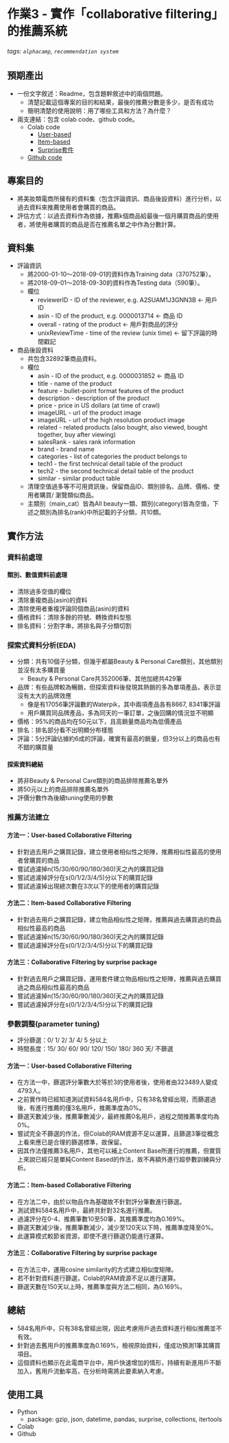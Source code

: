 # 作業3 - 實作「collaborative filtering」的推薦系統

###### tags: `alphacamp`, `recommendation system`

## 預期產出

- 一份文字敘述：Readme，包含題幹敘述中的兩個問題。
	- 清楚記載這個專案的目的和結果，最後的推薦分數是多少，是否有成功
 	- 簡明清楚的使用說明：用了哪些工具和方法？為什麼？
- 兩支連結：包含 colab code、github code。
 	- Colab code
		- [User-based](https://colab.research.google.com/drive/1c8y0G-Nd_517QzFbRklvcp5DHWsHuDk8?usp=sharing)
		- [Item-based](https://colab.research.google.com/drive/1wjjCJEZ3f7H87egQ9_Ob2OwFmM23q0Pu?usp=sharing)
		- [Surprise套件](https://colab.research.google.com/drive/1tw_Mcrvj2xFnvuYYjf2gWezY1cM7RYBd?usp=sharing)
 	- [Github code](https://github.com/chen2369/data-course-sample)

## 專案目的

- 將美妝類電商所擁有的資料集（包含評論資訊、商品後設資料）進行分析，以過去資料來推薦使用者會購買的商品。
- 評估方式：以過去資料作為依據，推薦k個商品給最後一個月購買商品的使用者，將使用者購買的商品是否在推薦名單之中作為分數計算。

## 資料集

- 評論資訊
	- 將2000-01-10～2018-09-01的資料作為Training data（370752筆）。
	- 將2018-09-01～2018-09-30的資料作為Testing data（590筆）。
	- 欄位
		- reviewerID - ID of the reviewer, e.g. A2SUAM1J3GNN3B ← 用戶 ID
		- asin - ID of the product, e.g. 0000013714 ← 商品 ID
		- overall - rating of the product ← 用戶對商品的評分
		- unixReviewTime - time of the review (unix time) ← 留下評論的時間戳記
- 商品後設資料
	- 共包含32892筆商品資料。
	- 欄位
		- asin - ID of the product, e.g. 0000031852 ← 商品 ID
		- title - name of the product
		- feature - bullet-point format features of the product
		- description - description of the product
		- price - price in US dollars (at time of crawl)
		- imageURL - url of the product image
		- imageURL - url of the high resolution product image
		- related - related products (also bought, also viewed, bought together, buy after viewing)
		- salesRank - sales rank information
		- brand - brand name
		- categories - list of categories the product belongs to
		- tech1 - the first technical detail table of the product
		- tech2 - the second technical detail table of the product
		- similar - similar product table
	- 清理空值過多等不可用資訊後，保留商品ID、類別排名、品牌、價格、使用者購買/ 瀏覽類似商品。
	- 主類別（main_cat）皆為All beauty一類、類別(category)皆為空值，下述之類別為排名(rank)中所記載的子分類，共10類。
	
## 實作方法

### 資料前處理

#### 類別、數值資料前處理
- 清除過多空值的欄位
- 清除重複商品(asin)的資料
- 清除使用者重複評論同個商品(asin)的資料
- 價格資料：清除多餘的符號、轉換資料型態
- 排名資料：分割字串，將排名與子分類切割

### 探索式資料分析(EDA)

- 分類：共有10個子分類，但幾乎都屬Beauty & Personal Care類別，其他類別並沒有太多購買量
  - Beauty & Personal Care共352006筆、其他加總共429筆
- 品牌：有些品牌較為暢銷，但探索資料後發現其熱銷的多為單項產品，表示並沒有太大的品牌效應
  - 像是有17056筆評論數的Waterpik，其中兩項產品各有8667, 8341筆評論
  - 用戶購買同品牌產品，多為同天的一筆訂單，之後回購的情況並不明顯
- 價格：95%的商品均在50元以下，且高銷量商品均為低價產品
- 排名：排名部分看不出明顯分布樣態
- 評論：5分評論佔據約6成的評論，確實有最高的銷量，但3分以上的商品也有不錯的購買量

#### 探索資料總結

- 將非Beauty & Personal Care類別的商品排除推薦名單外
- 將50元以上的商品排除推薦名單外
- 評價分數作為後續tuning使用的參數

### 推薦方法建立

#### 方法一：User-based Collaborative Filtering

- 針對過去用戶之購買記錄，建立使用者相似性之矩陣，推薦相似性最高的使用者曾購買的商品
- 嘗試過濾掉n(15/30/60/90/180/360)天之內的購買記錄
- 嘗試過濾掉評分在s(0/1/2/3/4/5)分以下的購買記錄
- 嘗試過濾掉出現總次數在3次以下的使用者的購買記錄

#### 方法二：Item-based Collaborative Filtering

- 針對過去用戶之購買記錄，建立物品相似性之矩陣，推薦與過去購買過的商品相似性最高的商品
- 嘗試過濾掉n(15/30/60/90/180/360)天之內的購買記錄
- 嘗試過濾掉評分在s(0/1/2/3/4/5)分以下的購買記錄

#### 方法三：Collaborative Filtering by surprise package

- 針對過去用戶之購買記錄，運用套件建立物品相似性之矩陣，推薦與過去購買過之商品相似性最高的商品
- 嘗試過濾掉n(15/30/60/90/180/360)天之內的購買記錄
- 嘗試過濾掉評分在s(0/1/2/3/4/5)分以下的購買記錄

### 參數調整(parameter tuning)

- 評分篩選：0/ 1/ 2/ 3/ 4/ 5 分以上
- 時間長度：15/ 30/ 60/ 90/ 120/ 150/ 180/ 360 天/ 不篩選

#### 方法一：User-based Collaborative Filtering

- 在方法一中，篩選評分筆數大於等於3的使用者後，使用者由323489人變成4793人。
- 之前實作時已經知道測試資料584名用戶中，只有38名曾經出現，而篩選過後，有進行推薦的僅3名用戶，推薦準度為0%。
- 篩選天數減少後，推薦筆數減少，最終推薦0名用戶，過程之間推薦準度均為0%。
- 嘗試完全不篩選的作法，但Colab的RAM資源不足以運算，且篩選3筆從概念上看來應已是合理的篩選標準，故保留。
- 因其作法僅推薦3名用戶，其他可以補上Content Base所進行的推薦，但實質上來說已經只是單純Content Based的作法，故不再額外進行超參數訓練與分析。

#### 方法二：Item-based Collaborative Filtering

- 在方法二中，由於以物品作為基礎故不針對評分筆數進行篩選。
- 測試資料584名用戶中，最終共針對32名進行推薦。
- 過濾評分在0-4、推薦筆數10至50筆，其推薦準度均為0.169%。
- 篩選天數減少後，推薦筆數減少，減少至120天以下時，推薦準度降至0%。
- 此運算模式較節省資源，即使不進行篩選仍能進行運算。

#### 方法三：Collaborative Filtering by surprise package

- 在方法三中，運用cosine similarity的方式建立相似度矩陣。
- 若不針對資料進行篩選，Colab的RAM資源不足以進行運算。
- 篩選天數在150天以上時，推薦準度與方法二相同，為0.169%。

## 總結

- 584名用戶中，只有38名曾經出現，因此考慮用戶過去資料進行相似推薦並不有效。
- 針對過去舊用戶的推薦準度為0.169%，檢視原始資料，僅成功預測1筆其購買項目。
- 這個資料也顯示在此電商平台中，用戶快速增加的情形，持續有新進用戶不斷加入，舊用戶流動率高，在分析時需將此要素納入考慮。

## 使用工具

- Python
	- package: gzip, json, datetime, pandas, surprise, collections, itertools
- Colab
- Github
